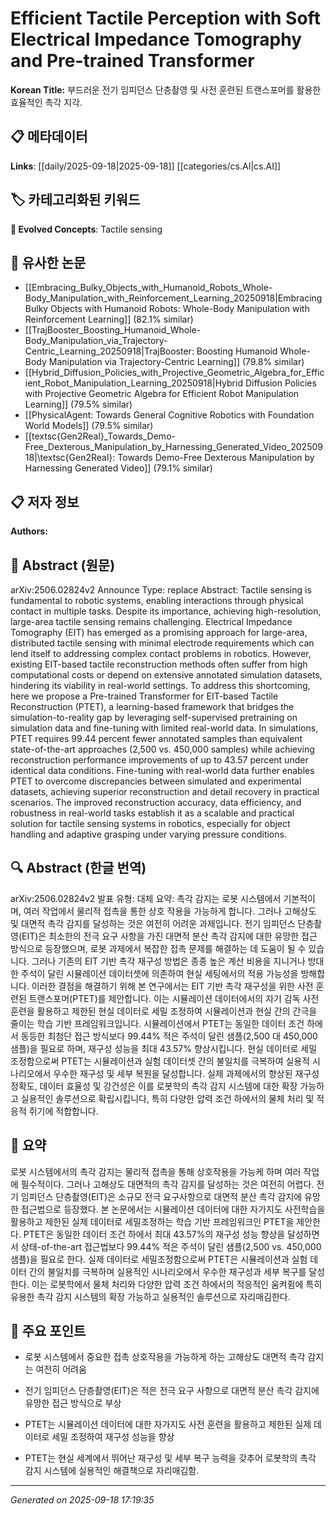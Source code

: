 
# Efficient Tactile Perception with Soft Electrical Impedance Tomography and Pre-trained Transformer

**Korean Title:** 부드러운 전기 임피던스 단층촬영 및 사전 훈련된 트랜스포머를 활용한 효율적인 촉각 지각.

## 📋 메타데이터

**Links**: [[daily/2025-09-18|2025-09-18]] [[categories/cs.AI|cs.AI]]

## 🏷️ 카테고리화된 키워드
**🚀 Evolved Concepts**: Tactile sensing

## 🔗 유사한 논문
- [[Embracing_Bulky_Objects_with_Humanoid_Robots_Whole-Body_Manipulation_with_Reinforcement_Learning_20250918|Embracing Bulky Objects with Humanoid Robots: Whole-Body Manipulation with Reinforcement Learning]] (82.1% similar)
- [[TrajBooster_Boosting_Humanoid_Whole-Body_Manipulation_via_Trajectory-Centric_Learning_20250918|TrajBooster: Boosting Humanoid Whole-Body Manipulation via Trajectory-Centric Learning]] (79.8% similar)
- [[Hybrid_Diffusion_Policies_with_Projective_Geometric_Algebra_for_Efficient_Robot_Manipulation_Learning_20250918|Hybrid Diffusion Policies with Projective Geometric Algebra for Efficient Robot Manipulation Learning]] (79.5% similar)
- [[PhysicalAgent: Towards General Cognitive Robotics with Foundation World Models]] (79.5% similar)
- [[textsc{Gen2Real}_Towards_Demo-Free_Dexterous_Manipulation_by_Harnessing_Generated_Video_20250918|\textsc{Gen2Real}: Towards Demo-Free Dexterous Manipulation by Harnessing Generated Video]] (79.1% similar)

## 📋 저자 정보

**Authors:** 

## 📄 Abstract (원문)

arXiv:2506.02824v2 Announce Type: replace 
Abstract: Tactile sensing is fundamental to robotic systems, enabling interactions through physical contact in multiple tasks. Despite its importance, achieving high-resolution, large-area tactile sensing remains challenging. Electrical Impedance Tomography (EIT) has emerged as a promising approach for large-area, distributed tactile sensing with minimal electrode requirements which can lend itself to addressing complex contact problems in robotics. However, existing EIT-based tactile reconstruction methods often suffer from high computational costs or depend on extensive annotated simulation datasets, hindering its viability in real-world settings. To address this shortcoming, here we propose a Pre-trained Transformer for EIT-based Tactile Reconstruction (PTET), a learning-based framework that bridges the simulation-to-reality gap by leveraging self-supervised pretraining on simulation data and fine-tuning with limited real-world data. In simulations, PTET requires 99.44 percent fewer annotated samples than equivalent state-of-the-art approaches (2,500 vs. 450,000 samples) while achieving reconstruction performance improvements of up to 43.57 percent under identical data conditions. Fine-tuning with real-world data further enables PTET to overcome discrepancies between simulated and experimental datasets, achieving superior reconstruction and detail recovery in practical scenarios. The improved reconstruction accuracy, data efficiency, and robustness in real-world tasks establish it as a scalable and practical solution for tactile sensing systems in robotics, especially for object handling and adaptive grasping under varying pressure conditions.

## 🔍 Abstract (한글 번역)

arXiv:2506.02824v2 발표 유형: 대체
요약: 촉각 감지는 로봇 시스템에서 기본적이며, 여러 작업에서 물리적 접촉을 통한 상호 작용을 가능하게 합니다. 그러나 고해상도 및 대면적 촉각 감지를 달성하는 것은 여전히 어려운 과제입니다. 전기 임피던스 단층촬영(EIT)은 최소한의 전극 요구 사항을 가진 대면적 분산 촉각 감지에 대한 유망한 접근 방식으로 등장했으며, 로봇 과제에서 복잡한 접촉 문제를 해결하는 데 도움이 될 수 있습니다. 그러나 기존의 EIT 기반 촉각 재구성 방법은 종종 높은 계산 비용을 지니거나 방대한 주석이 달린 시뮬레이션 데이터셋에 의존하여 현실 세팅에서의 적용 가능성을 방해합니다. 이러한 결점을 해결하기 위해 본 연구에서는 EIT 기반 촉각 재구성을 위한 사전 훈련된 트랜스포머(PTET)를 제안합니다. 이는 시뮬레이션 데이터에서의 자기 감독 사전 훈련을 활용하고 제한된 현실 데이터로 세밀 조정하여 시뮬레이션과 현실 간의 간극을 줄이는 학습 기반 프레임워크입니다. 시뮬레이션에서 PTET는 동일한 데이터 조건 하에서 동등한 최첨단 접근 방식보다 99.44% 적은 주석이 달린 샘플(2,500 대 450,000 샘플)을 필요로 하며, 재구성 성능을 최대 43.57% 향상시킵니다. 현실 데이터로 세밀 조정함으로써 PTET는 시뮬레이션과 실험 데이터셋 간의 불일치를 극복하여 실용적 시나리오에서 우수한 재구성 및 세부 복원을 달성합니다. 실제 과제에서의 향상된 재구성 정확도, 데이터 효율성 및 강건성은 이를 로봇학의 촉각 감지 시스템에 대한 확장 가능하고 실용적인 솔루션으로 확립시킵니다, 특히 다양한 압력 조건 하에서의 물체 처리 및 적응적 쥐기에 적합합니다.

## 📝 요약

로봇 시스템에서의 촉각 감지는 물리적 접촉을 통해 상호작용을 가능케 하며 여러 작업에 필수적이다. 그러나 고해상도 대면적의 촉각 감지를 달성하는 것은 여전히 어렵다. 전기 임피던스 단층촬영(EIT)은 소규모 전극 요구사항으로 대면적 분산 촉각 감지에 유망한 접근법으로 등장했다. 본 논문에서는 시뮬레이션 데이터에 대한 자가지도 사전학습을 활용하고 제한된 실제 데이터로 세밀조정하는 학습 기반 프레임워크인 PTET을 제안한다. PTET은 동일한 데이터 조건 하에서 최대 43.57%의 재구성 성능 향상을 달성하면서 상태-of-the-art 접근법보다 99.44% 적은 주석이 달린 샘플(2,500 vs. 450,000 샘플)을 필요로 한다. 실제 데이터로 세밀조정함으로써 PTET은 시뮬레이션과 실험 데이터 간의 불일치를 극복하며 실용적인 시나리오에서 우수한 재구성과 세부 복구를 달성한다. 이는 로봇학에서 물체 처리와 다양한 압력 조건 하에서의 적응적인 움켜쥠에 특히 유용한 촉각 감지 시스템의 확장 가능하고 실용적인 솔루션으로 자리매김한다.

## 🎯 주요 포인트

- 로봇 시스템에서 중요한 접촉 상호작용을 가능하게 하는 고해상도 대면적 촉각 감지는 여전히 어려움

- 전기 임피던스 단층촬영(EIT)은 적은 전극 요구 사항으로 대면적 분산 촉각 감지에 유망한 접근 방식으로 부상

- PTET는 시뮬레이션 데이터에 대한 자가지도 사전 훈련을 활용하고 제한된 실제 데이터로 세밀 조정하여 재구성 성능을 향상

- PTET는 현실 세계에서 뛰어난 재구성 및 세부 복구 능력을 갖추어 로봇학의 촉각 감지 시스템에 실용적인 해결책으로 자리매김함.

---

*Generated on 2025-09-18 17:19:35*
